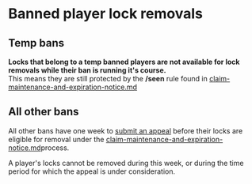 # Banned player lock removals

## Temp bans

**Locks that belong to a temp banned players are not available for lock removals while their ban is running it's course.** \
This means they are still protected by the **/seen** rule found in [claim-maintenance-and-expiration-notice.md](../land-claiming/claim-maintenance-and-expiration-notice.md "mention")

## All other bans

All other bans have one week to [submit an appeal](../ban-appeals.md) before their locks are eligible for removal under the [claim-maintenance-and-expiration-notice.md](../land-claiming/claim-maintenance-and-expiration-notice.md "mention")process.

A player's locks cannot be removed during this week, or during the time period for which the appeal is under consideration.
